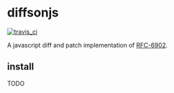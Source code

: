 # diffsonjs

[![travis_ci](https://img.shields.io/travis/henoc/diffsonjs.svg)](travis_ci)

A javascript diff and patch implementation of [RFC-6902](https://tools.ietf.org/html/rfc6902).

## install

TODO
